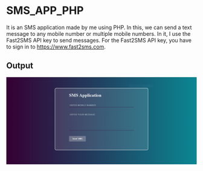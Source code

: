 # SMS_APP_PHP

It is an SMS application made by me using PHP. 
In this, we can send a text message to any mobile number or multiple mobile numbers. 
In it, I use the Fast2SMS API key to send messages.
For the Fast2SMS API key, you have to sign in to https://www.fast2sms.com.

<h2> Output </h2>

![](SMS%20App.PNG)
